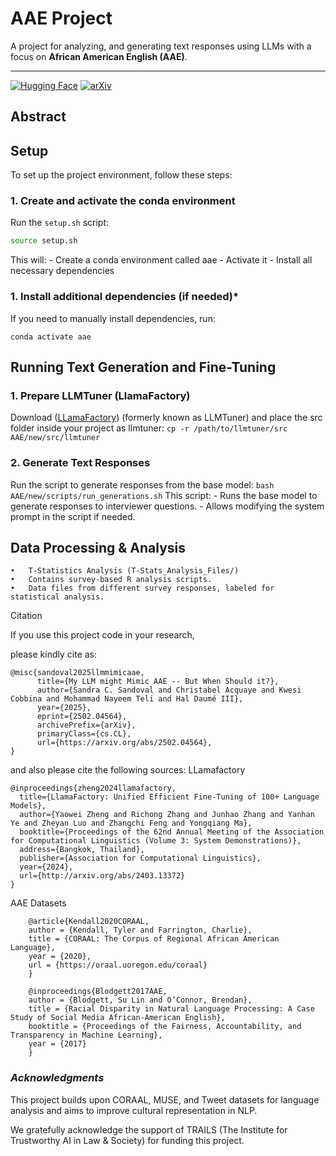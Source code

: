 # **AAE Project**

A project for analyzing, and generating text responses using LLMs with a focus on **African American English (AAE)**.

---
[![Hugging Face](https://img.shields.io/badge/%F0%9F%A4%97-Hugging%20Face%20Collection-blue)](https://huggingface.co/collections/kweCobi/aaemine-67aa4f38ad0860d669105f41)
[![arXiv](https://img.shields.io/badge/arXiv-2502.04564-b31b1b.svg)](https://arxiv.org/abs/2502.04564)
## **Abstract**

## **Setup**
To set up the project environment, follow these steps:

### **1. Create and activate the conda environment**
Run the `setup.sh` script:
```bash
source setup.sh
```

This will:
	-	Create a conda environment called aae
	-	Activate it
	-	Install all necessary dependencies

### **1. Install additional dependencies (if needed)***
If you need to manually install dependencies, run:
```conda env create -f environment.yml
conda activate aae
```

## **Running Text Generation and Fine-Tuning**

### **1. Prepare LLMTuner (LlamaFactory)**

Download ([LLamaFactory](https://github.com/hiyouga/LLaMA-Factory)) (formerly known as LLMTuner) and place the src folder inside your project as llmtuner:
```cp -r /path/to/llmtuner/src AAE/new/src/llmtuner```


### **2. Generate Text Responses**

Run the script to generate responses from the base model:
```bash AAE/new/scripts/run_generations.sh```
This script:
	-	Runs the base model to generate responses to interviewer questions.
	-	Allows modifying the system prompt in the script if needed.


## **Data Processing & Analysis**
	•	T-Statistics Analysis (T-Stats_Analysis_Files/)
	•	Contains survey-based R analysis scripts.
	•	Data files from different survey responses, labeled for statistical analysis.


Citation

If you use this project code in your research, 

please kindly cite as:
```
@misc{sandoval2025llmmimicaae,
      title={My LLM might Mimic AAE -- But When Should it?}, 
      author={Sandra C. Sandoval and Christabel Acquaye and Kwesi Cobbina and Mohammad Nayeem Teli and Hal Daumé III},
      year={2025},
      eprint={2502.04564},
      archivePrefix={arXiv},
      primaryClass={cs.CL},
      url={https://arxiv.org/abs/2502.04564}, 
}
```

and also please cite the following sources:
LLamafactory
```
@inproceedings{zheng2024llamafactory,
  title={LlamaFactory: Unified Efficient Fine-Tuning of 100+ Language Models},
  author={Yaowei Zheng and Richong Zhang and Junhao Zhang and Yanhan Ye and Zheyan Luo and Zhangchi Feng and Yongqiang Ma},
  booktitle={Proceedings of the 62nd Annual Meeting of the Association for Computational Linguistics (Volume 3: System Demonstrations)},
  address={Bangkok, Thailand},
  publisher={Association for Computational Linguistics},
  year={2024},
  url={http://arxiv.org/abs/2403.13372}
}
```

AAE Datasets
```
	@article{Kendall2020CORAAL,
    author = {Kendall, Tyler and Farrington, Charlie},
    title = {CORAAL: The Corpus of Regional African American Language},
    year = {2020},
    url = {https://oraal.uoregon.edu/coraal}
    }

    @inproceedings{Blodgett2017AAE,
    author = {Blodgett, Su Lin and O’Connor, Brendan},
    title = {Racial Disparity in Natural Language Processing: A Case Study of Social Media African-American English},
    booktitle = {Proceedings of the Fairness, Accountability, and Transparency in Machine Learning},
    year = {2017}
    }
```
### ***Acknowledgments***

This project builds upon CORAAL, MUSE, and Tweet datasets for language analysis and aims to improve cultural representation in NLP.

We gratefully acknowledge the support of TRAILS (The Institute for Trustworthy AI in Law & Society) for funding this project.
